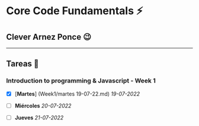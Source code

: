 # Core Code Fundamentals :zap:
## Clever Arnez Ponce  :wink:
---
## Tareas  :orange_book:

### Introduction to programming & Javascript - Week 1

- [x] [**Martes**] (Week1/martes 19-07-22.md) *19-07-2022* 
- [ ] **Miércoles** *20-07-2022* 
- [ ] **Jueves** *21-07-2022* 


